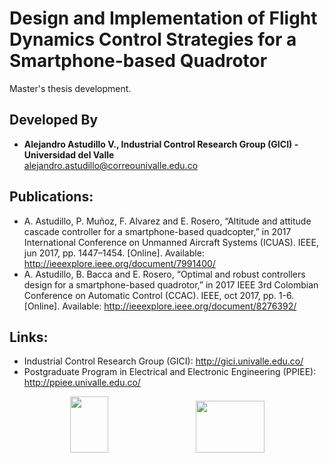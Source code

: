 # Design and Implementation of Flight Dynamics Control Strategies for a Smartphone-based Quadrotor
Master's thesis development.

## Developed By

* __Alejandro Astudillo V., Industrial Control Research Group (GICI) - Universidad del Valle__ <br />
<alejandro.astudillo@correounivalle.edu.co>

## Publications: 
- A. Astudillo, P. Muñoz, F. Alvarez and E. Rosero, “Altitude and attitude cascade controller for a smartphone-based quadcopter,” in 2017 International Conference on Unmanned Aircraft Systems (ICUAS). IEEE, jun 2017, pp. 1447–1454. [Online].
Available: http://ieeexplore.ieee.org/document/7991400/
- A. Astudillo, B. Bacca and E. Rosero, “Optimal and robust controllers design for a smartphone-based quadrotor,” in 2017 IEEE 3rd Colombian Conference on Automatic Control (CCAC). IEEE, oct 2017, pp. 1-6. [Online].
Available: http://ieeexplore.ieee.org/document/8276392/

## Links:
* Industrial Control Research Group (GICI): http://gici.univalle.edu.co/
* Postgraduate Program in Electrical and Electronic Engineering (PPIEE): http://ppiee.univalle.edu.co/


<p align="center"><img width="61" height="90" src="http://www.univalle.edu.co/images/Univalle/70_Rojo.jpg"/>&emsp;&emsp;&emsp;&emsp;&emsp;&emsp;&emsp;&emsp;&emsp;&emsp;<img width="110" height="83" src="http://gici.univalle.edu.co/images/logoGici.jpg"/> </p>
